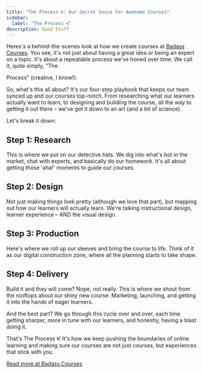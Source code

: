 ```yaml
---
title: "The Process 🌀: Our Secret Sauce for Awesome Courses"
sidebar:
  label: "The Process 🌀"
description: Good Stuff
---
```


Heres's a behind-the-scenes look at how we create courses at [Badass Courses](https://badass.dev). You see, it's not
just about having a great idea or being an expert on a topic. It's about a repeatable process we've honed over time. We call it, quite simply, "The

Process" (creative, I know!).

So, what's this all about? It's our four-step playbook that keeps our team
synced up and our courses top-notch. From researching what our learners actually
want to learn, to designing and building the course, all the way to getting it
out there – we've got it down to an art (and a bit of science).

Let's break it down:

## Step 1: Research

This is where we put on our detective hats. We dig into what's hot in the
market, chat with experts, and basically do our homework. It's all about getting
those 'aha!' moments to guide our courses.

## Step 2: Design

Not just making things look pretty (although we love that part), but mapping out
how our learners will actually learn. We're talking instructional design,
learner experience – AND the visual design.

## Step 3: Production

Here's where we roll up our sleeves and bring the course to life. Think of it as
our digital construction zone, where all the planning starts to take shape.

## Step 4: Delivery

Build it and they will come? Nope, not really. This is where we shout from the
rooftops about our shiny new course. Marketing, launching, and getting it into
the hands of eager learners.

And the best part? We go through this cycle over and over, each time getting
sharper, more in tune with our learners, and honestly, having a blast doing it.

That's The Process 🌀! It's how we keep pushing the boundaries of online
learning and making sure our courses are not just courses, but experiences that
stick with you.

[Read more at Badass Courses](https://badass.dev/the-process)


